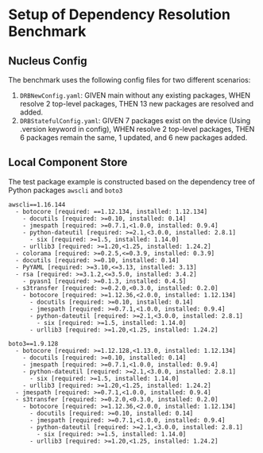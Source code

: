 # Setup of Dependency Resolution Benchmark
## Nucleus Config
The benchmark uses the following config files for two different scenarios:
1. `DRBNewConfig.yaml`: GIVEN main without any existing packages, WHEN resolve 2 top-level packages, THEN 13 new packages
 are resolved and
 added.
1. `DRBStatefulConfig.yaml`: GIVEN 7 packages exist on the device (Using <service>.version keyword in config), WHEN
 resolve 2 top-level
 packages, THEN 6 packages remain the same, 1 updated, and 6 new packages added.
## Local Component Store
The test package example is constructed based on the dependency tree of Python packages `awscli` and `boto3`
```
awscli==1.16.144
  - botocore [required: ==1.12.134, installed: 1.12.134]
    - docutils [required: >=0.10, installed: 0.14]
    - jmespath [required: >=0.7.1,<1.0.0, installed: 0.9.4]
    - python-dateutil [required: >=2.1,<3.0.0, installed: 2.8.1]
      - six [required: >=1.5, installed: 1.14.0]
    - urllib3 [required: >=1.20,<1.25, installed: 1.24.2]
  - colorama [required: >=0.2.5,<=0.3.9, installed: 0.3.9]
  - docutils [required: >=0.10, installed: 0.14]
  - PyYAML [required: >=3.10,<=3.13, installed: 3.13]
  - rsa [required: >=3.1.2,<=3.5.0, installed: 3.4.2]
    - pyasn1 [required: >=0.1.3, installed: 0.4.5]
  - s3transfer [required: >=0.2.0,<0.3.0, installed: 0.2.0]
    - botocore [required: >=1.12.36,<2.0.0, installed: 1.12.134]
      - docutils [required: >=0.10, installed: 0.14]
      - jmespath [required: >=0.7.1,<1.0.0, installed: 0.9.4]
      - python-dateutil [required: >=2.1,<3.0.0, installed: 2.8.1]
        - six [required: >=1.5, installed: 1.14.0]
      - urllib3 [required: >=1.20,<1.25, installed: 1.24.2]

boto3==1.9.128
  - botocore [required: >=1.12.128,<1.13.0, installed: 1.12.134]
    - docutils [required: >=0.10, installed: 0.14]
    - jmespath [required: >=0.7.1,<1.0.0, installed: 0.9.4]
    - python-dateutil [required: >=2.1,<3.0.0, installed: 2.8.1]
      - six [required: >=1.5, installed: 1.14.0]
    - urllib3 [required: >=1.20,<1.25, installed: 1.24.2]
  - jmespath [required: >=0.7.1,<1.0.0, installed: 0.9.4]
  - s3transfer [required: >=0.2.0,<0.3.0, installed: 0.2.0]
    - botocore [required: >=1.12.36,<2.0.0, installed: 1.12.134]
      - docutils [required: >=0.10, installed: 0.14]
      - jmespath [required: >=0.7.1,<1.0.0, installed: 0.9.4]
      - python-dateutil [required: >=2.1,<3.0.0, installed: 2.8.1]
        - six [required: >=1.5, installed: 1.14.0]
      - urllib3 [required: >=1.20,<1.25, installed: 1.24.2]
```